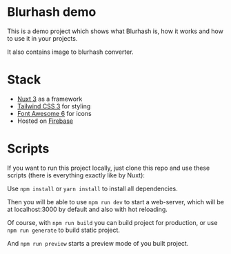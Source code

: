 # Blurhash demo

This is a demo project which shows what Blurhash is, how it works and how to use it in your projects. 

It also contains image to blurhash converter.

# Stack

* [Nuxt 3](https://nuxt.com/) as a framework
* [Tailwind CSS 3](https://tailwindcss.com/) for styling
* [Font Awesome 6](https://fontawesome.com/) for icons
* Hosted on [Firebase](https://firebase.google.com/)

# Scripts

If you want to run this project locally, just clone this repo and use these scripts (there is everything exactly like by Nuxt):

Use `npm install` or `yarn install` to install all dependencies.

Then you will be able to use `npm run dev` to start a web-server, which will be at localhost:3000 by default and also with hot reloading.

Of course, with `npm run build` you can build project for production, or use `npm run generate` to build static project.

And `npm run preview` starts a preview mode of you built project.
